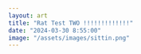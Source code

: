 ```yaml
---
layout: art
title: "Rat Test TWO !!!!!!!!!!!!!"
date: "2024-03-30 8:55:00"
image: "/assets/images/sittin.png"
---
```


